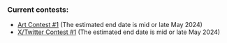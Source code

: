 ### Current contests:

* [Art Contest #1](https://twitter.com/artgobs/status/1783470320331948443) (The estimated end date is mid or late May 2024)
* [X/Twitter Contest #1](https://twitter.com/artgobs/status/1783472587533623361) (The estimated end date is mid or late May 2024)
